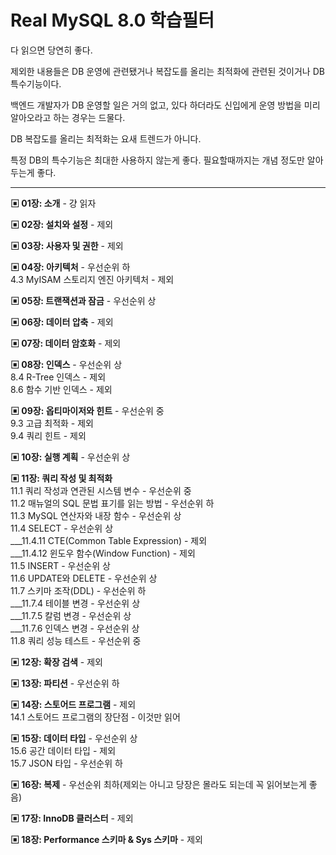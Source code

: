# Real MySQL 8.0 학습필터

다 읽으면 당연히 좋다.

제외한 내용들은 DB 운영에 관련됐거나 복잡도를 올리는 최적화에 관련된 것이거나 DB 특수기능이다.

백엔드 개발자가 DB 운영할 일은 거의 없고, 있다 하더라도 신입에게 운영 방법을 미리 알아오라고 하는 경우는 드물다.

DB 복잡도를 올리는 최적화는 요새 트렌드가 아니다.

특정 DB의 특수기능은 최대한 사용하지 않는게 좋다. 필요할때까지는 개념 정도만 알아두는게 좋다.

---

**▣ 01장: 소개** - 걍 읽자

**▣ 02장: 설치와 설정** - 제외

**▣ 03장: 사용자 및 권한** - 제외

**▣ 04장: 아키텍처** - 우선순위 하  
4.3 MyISAM 스토리지 엔진 아키텍처 - 제외

**▣ 05장: 트랜잭션과 잠금** - 우선순위 상

**▣ 06장: 데이터 압축** - 제외

**▣ 07장: 데이터 암호화** - 제외

**▣ 08장: 인덱스** - 우선순위 상  
8.4 R-Tree 인덱스 - 제외  
8.6 함수 기반 인덱스 - 제외

**▣ 09장: 옵티마이저와 힌트** - 우선순위 중  
9.3 고급 최적화 - 제외  
9.4 쿼리 힌트 - 제외

**▣ 10장: 실행 계획** - 우선순위 상

**▣ 11장: 쿼리 작성 및 최적화**  
11.1 쿼리 작성과 연관된 시스템 변수 - 우선순위 중  
11.2 매뉴얼의 SQL 문법 표기를 읽는 방법 - 우선순위 하  
11.3 MySQL 연산자와 내장 함수 - 우선순위 상  
11.4 SELECT - 우선순위 상  
___11.4.11 CTE(Common Table Expression) - 제외  
___11.4.12 윈도우 함수(Window Function) - 제외  
11.5 INSERT - 우선순위 상  
11.6 UPDATE와 DELETE - 우선순위 상  
11.7 스키마 조작(DDL) - 우선순위 하  
___11.7.4 테이블 변경 - 우선순위 상  
___11.7.5 칼럼 변경 - 우선순위 상  
___11.7.6 인덱스 변경 - 우선순위 상  
11.8 쿼리 성능 테스트 - 우선순위 중  

**▣ 12장: 확장 검색** - 제외

**▣ 13장: 파티션** - 우선순위 하

**▣ 14장: 스토어드 프로그램** - 제외  
14.1 스토어드 프로그램의 장단점 - 이것만 읽어

**▣ 15장: 데이터 타입** - 우선순위 상  
15.6 공간 데이터 타입 - 제외  
15.7 JSON 타입 - 우선순위 하

**▣ 16장: 복제** - 우선순위 최하(제외는 아니고 당장은 몰라도 되는데 꼭 읽어보는게 좋음)

**▣ 17장: InnoDB 클러스터** - 제외

**▣ 18장: Performance 스키마 & Sys 스키마** - 제외